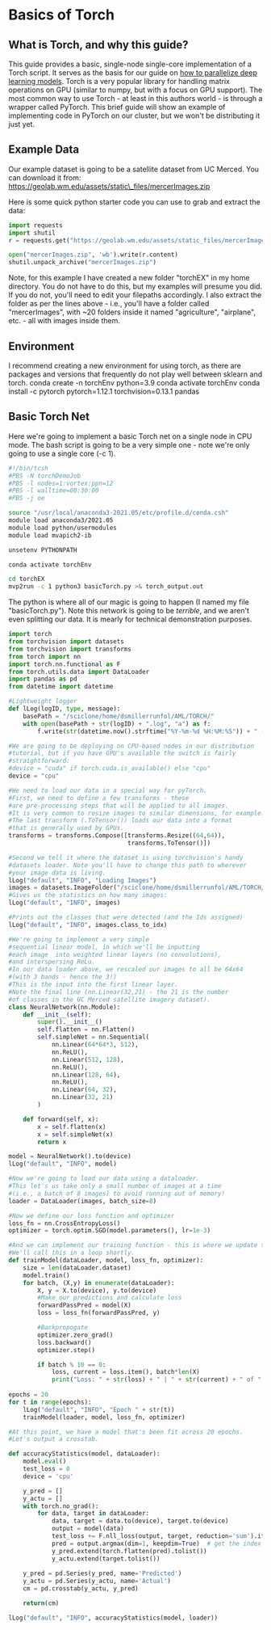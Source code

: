 # Basics of Torch

## What is Torch, and why this guide?

This guide provides a basic, single-node single-core implementation of a Torch script. It serves as the basis for our guide on [how to parallelize deep learning models](../distributed-ml-with-pytorch/distributed-ml-with-pytorch/torchDist.md). Torch is a very popular library for handling matrix operations on GPU (similar to numpy, but with a focus on GPU support). The most common way to use Torch - at least in this authors world - is through a wrapper called PyTorch. This brief guide will show an example of implementing code in PyTorch on our cluster, but we won't be distributing it just yet.

## Example Data

Our example dataset is going to be a satellite dataset from UC Merced. You can download it from: https://geolab.wm.edu/assets/static\_files/mercerImages.zip

Here is some quick python starter code you can use to grab and extract the data:

```python
import requests
import shutil
r = requests.get("https://geolab.wm.edu/assets/static_files/mercerImages.zip")

open("mercerImages.zip", 'wb').write(r.content)
shutil.unpack_archive("mercerImages.zip")
```

Note, for this example I have created a new folder "torchEX" in my home directory. You do not have to do this, but my examples will presume you did. If you do not, you'll need to edit your filepaths accordingly. I also extract the folder as per the lines above - i.e., you'll have a folder called "mercerImages", with \~20 folders inside it named "agriculture", "airplane", etc. - all with images inside them.

## Environment

I recommend creating a new environment for using torch, as there are packages and versions that frequently do not play well between sklearn and torch. conda create -n torchEnv python=3.9 conda activate torchEnv conda install -c pytorch pytorch=1.12.1 torchvision=0.13.1 pandas

## Basic Torch Net

Here we're going to implement a basic Torch net on a single node in CPU mode. The bash script is going to be a very simple one - note we're only going to use a single core (-c 1).

```bash
#!/bin/tcsh
#PBS -N torchDemoJob
#PBS -l nodes=1:vortex:ppn=12
#PBS -l walltime=00:30:00
#PBS -j oe

source "/usr/local/anaconda3-2021.05/etc/profile.d/conda.csh"
module load anaconda3/2021.05
module load python/usermodules
module load mvapich2-ib

unsetenv PYTHONPATH

conda activate torchEnv

cd torchEX
mvp2run -c 1 python3 basicTorch.py >& torch_output.out
```

The python is where all of our magic is going to happen (I named my file "basicTorch.py"). Note this network is going to be _terrible_, and we aren't even splitting our data. It is mearly for technical demonstration purposes.

```python
import torch
from torchvision import datasets
from torchvision import transforms
from torch import nn
import torch.nn.functional as F
from torch.utils.data import DataLoader
import pandas as pd
from datetime import datetime

#Lightweight logger
def lLog(logID, type, message):
    basePath = "/sciclone/home/dsmillerrunfol/AML/TORCH/"
    with open(basePath + str(logID) + ".log", "a") as f:
        f.write(str(datetime.now().strftime("%Y-%m-%d %H:%M:%S")) + " (" + str(type) + "): " + str(message) + "\n")

#We are going to be deploying on CPU-based nodes in our distribution
#tutorial, but if you have GPU's available the switch is fairly
#straightforward:
#device = "cuda" if torch.cuda.is_available() else "cpu"
device = "cpu" 

#We need to load our data in a special way for pyTorch.
#First, we need to define a few transforms - these
#are pre-processing steps that will be applied to all images.
#It is very common to resize images to similar dimensions, for example.
#The last transform (.ToTensor()) loads our data into a format
#that is generally used by GPUs.
transforms = transforms.Compose([transforms.Resize((64,64)),
                                 transforms.ToTensor()])

#Second we tell it where the dataset is using torchvision's handy
#datasets loader. Note you'll have to change this path to wherever
#your image data is living.
lLog("default", "INFO", "Loading Images")
images = datasets.ImageFolder("/sciclone/home/dsmillerrunfol/AML/TORCH/UCMerced_LandUse/Images", transform=transforms)
#Gives us the statistics on how many images:
lLog("default", "INFO", images)

#Prints out the classes that were detected (and the Ids assigned)
lLog("default", "INFO", images.class_to_idx)

#We're going to implement a very simple
#sequential linear model, in which we'll be inputting
#each image  into weighted linear layers (no convolutions),
#and interspersing ReLu.
#In our data loader above, we rescaled our images to all be 64x64
#(with 3 bands - hence the 3!)
#This is the input into the first linear layer.
#Note the final line (nn.Linear(32,21) - the 21 is the number
#of classes in the UC Merced satellite imagery dataset).
class NeuralNetwork(nn.Module):
    def __init__(self):
        super().__init__()
        self.flatten = nn.Flatten()
        self.simpleNet = nn.Sequential(
            nn.Linear(64*64*3, 512),
            nn.ReLU(),
            nn.Linear(512, 128),
            nn.ReLU(),
            nn.Linear(128, 64),
            nn.ReLU(),
            nn.Linear(64, 32),
            nn.Linear(32, 21)
        )

    def forward(self, x):
        x = self.flatten(x)
        x = self.simpleNet(x)
        return x

model = NeuralNetwork().to(device)
lLog("default", "INFO", model)

#Now we're going to load our data using a dataloader.
#This let's us take only a small number of images at a time
#(i.e., a batch of 8 images) to avoid running out of memory!
loader = DataLoader(images, batch_size=8)

#Now we define our loss function and optimizer
loss_fn = nn.CrossEntropyLoss()
optimizer = torch.optim.SGD(model.parameters(), lr=1e-3)

#And we can implement our training function - this is where we update the weights.
#We'll call this in a loop shortly.
def trainModel(dataLoader, model, loss_fn, optimizer):
    size = len(dataLoader.dataset)
    model.train()
    for batch, (X,y) in enumerate(dataLoader):
        X, y = X.to(device), y.to(device)
        #Make our predictions and calculate loss
        forwardPassPred = model(X)
        loss = loss_fn(forwardPassPred, y)

        #Backpropogate
        optimizer.zero_grad()
        loss.backward()
        optimizer.step()

        if batch % 10 == 0:
            loss, current = loss.item(), batch*len(X)
            print("Loss: " + str(loss) + " | " + str(current) + " of " + str(size))
    
epochs = 20
for t in range(epochs):
    lLog("default", "INFO", "Epoch " + str(t))
    trainModel(loader, model, loss_fn, optimizer)

#At this point, we have a model that's been fit across 20 epochs.
#Let's output a crosstab.

def accuracyStatistics(model, dataLoader):
    model.eval()
    test_loss = 0
    device = 'cpu'

    y_pred = []
    y_actu = []
    with torch.no_grad():
        for data, target in dataLoader:
            data, target = data.to(device), target.to(device)
            output = model(data)
            test_loss += F.nll_loss(output, target, reduction='sum').item()  # sum up batch loss
            pred = output.argmax(dim=1, keepdim=True)  # get the index of the max score
            y_pred.extend(torch.flatten(pred).tolist()) 
            y_actu.extend(target.tolist())
           
    y_pred = pd.Series(y_pred, name='Predicted')
    y_actu = pd.Series(y_actu, name='Actual')
    cm = pd.crosstab(y_actu, y_pred)

    return(cm)

lLog("default", "INFO", accuracyStatistics(model, loader))
```
